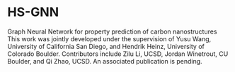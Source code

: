 # HS-GNN
Graph Neural Network for property prediction of carbon nanostructures
This work was jointly developed under the supervision of Yusu Wang, University of California San Diego, and Hendrik Heinz, University of Colorado Boulder.
Contributors include Zilu Li, UCSD, Jordan Winetrout, CU Boulder, and Qi Zhao, UCSD.
An associated publication is pending. 

